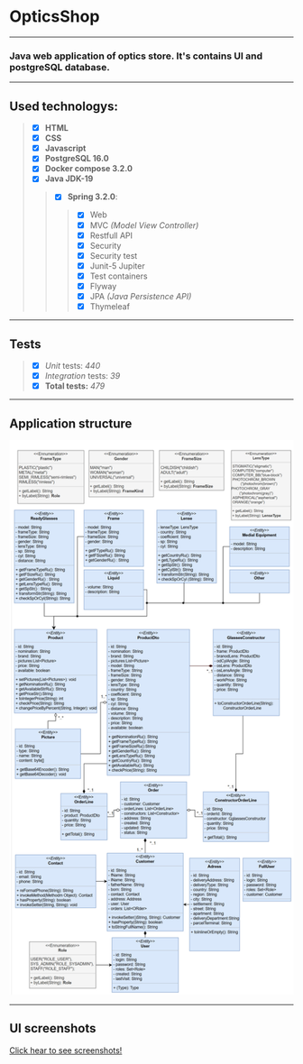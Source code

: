 # OpticsShop
___
### Java web application of optics store. It's contains UI and postgreSQL database.
___

## Used technologys:
> + [x] **HTML**
> + [x] **CSS**
> + [x] **Javascript**
> + [x] **PostgreSQL 16.0**
> + [x] **Docker compose 3.2.0**
> + [x] **Java JDK-19**
>> + [x] **Spring 3.2.0**:
>>> + [x] Web
>>> + [x] MVC _(Model View Controller)_
>>> + [x] Restfull API
>>> + [x] Security
>>> + [x] Security test
>>> + [x] Junit-5 Jupiter
>>> + [x] Test containers
>>> + [x] Flyway
>>> + [x] JPA _(Java Persistence API)_
>>> + [x] Thymeleaf

___

## Tests
> + [x] _Unit_ tests: _440_
> + [x] _Integration_ tests: _39_
> + [x] __Total tests:__ _479_

___

## Application structure
![Structure of application](Screenshots/Structure.jpg) 

___

## UI screenshots
[Click hear to see screenshots!](Screenshots/Screenshots.md)